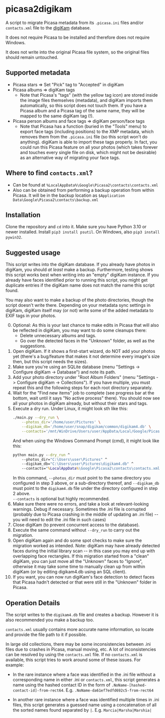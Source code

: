 # picasa2digikam

A script to migrate Picasa metadata from its `.picasa.ini` files and/or `contacts.xml` file to the 
[digiKam](https://www.digikam.org/) database.

It does not require Picasa to be installed and therefore does not require Windows. 

It does not write into the original Picasa file system, so the original files should remain untouched.  


## Supported metadata

* Picasa stars => Set "Pick" tag to "Accepted" in digiKam
* Picasa albums => digiKam tags
    - Note that Picasa's "tags" (with the yellow tag icon) are stored inside the image files themselves (metadata), and
      digiKam imports them automatically, so this script does not touch them. If you have a Picasa album and a Picasa
      tag of the same name, they will be mapped to the same digiKam tag (!).
* Picasa person albums and face tags => digiKam person/face tags
    - Note that Picasa has a function (buried in the "Tools" menu) to export face tags (including positions) to the XMP
      metadata, which removes them from the `.picasa.ini` file (so this script won't do anything). digiKam is able to
      import these tags properly. In fact, you could run this Picasa feature on all your photos (which takes forever and
      touches every single file on disk, which might not be desirable) as an alternative way of migrating your face
      tags.

## Where to find `contacts.xml`?

* Can be found at `%LocalAppData%\Google\Picasa2\contacts\contacts.xml`
* Also can be obtained from performing a backup operation from within Picasa.  It will be in the backup location as
  `$Application Data\Google\Picasa2\contacts\backup.xml`

## Installation

Clone the repository and `cd` into it.
Make sure you have Python 3.10 or newer installed.
Install `pip3 install psutil`. On Windows, also `pip3 install pywin32`.

## Suggested usage

This script writes into the digiKam database. If you already have photos in digiKam, you should *at least* make a backup. 
Furthermore, testing shows this script works best when writing into an "empty" digiKam instance.  If you already have 
faces identified prior to running this script, you might get duplicate entries if the digiKam name does not match the name 
this script found.

You may also want to make a backup of the photo directories, though the script doesn't write there. Depending on your 
metadata sync settings in digiKam, digiKam itself may (or not) write some of the added metadata to EXIF tags in your photos.

0. Optional: As this is your last chance to make edits in Picasa that will also be reflected in digiKam, you may want to
   do some cleanups there:
    * Delete unnecessary albums and tags.
    * Go over the detected faces in the "Unknown" folder, as well as the suggestions.
1. Open digiKam. If it shows a first-start wizard, do NOT add your photos yet (there's a bug/feature that makes it not
   determine every image's size then, but this script needs the sizes).
2. Make sure you're using an SQLite database (menu "Settings -> Configure digiKam -> Database") and note its path.
3. Add your photo directory under "Root Album Folders" (menu "Settings -> Configure digiKam -> Collections"). If you
   have multiple, you must repeat this and the following steps for each root directory separately.
4. Wait for the "Find new items" job to complete (see progress bar at the bottom, wait until it says "No active process"
   there). You should now see all your photos in digiKam already, but without their stars and tags.
5. Execute a dry run. Under Linux, it might look sth like this:
   ```bash
   ./main.py --dry_run \
       --photos_dir='/home/user/Pictures' \
       --digikam_db='/home/user/snap/digikam/common/digikam4.db' \
       --contacts='/mnt/WinDrive/Users/user/AppData/Local/Google/Picasa2/contacts/contacts.xml'
   ```
   And when using the Windows Command Prompt (cmd), it might look like this:
   ```cmd
   python main.py --dry_run ^
       --photos_dir="C:\Users\user\Pictures" ^
       --digikam_db="C:\Users\user\Pictures\digikam4.db" ^
       --contacts="%LocalAppData%\Google\Picasa2\contacts\contacts.xml"
   ```
   In this command, `--photos_dir` must point to the same directory you configured in step 3 above, or a sub-directory
   thereof, and `--digikam_db` must point to the `digikam4.db` file under the directory configured in step 2 above.  
   `--contacts` is optional but highly recommended.
6. Make sure there were no errors, and take a look at relevant-looking warnings. Debug if necessary.  Sometimes the .ini 
   file is corrupted (probably due to Picasa crashing in the middle of updating an .ini file) -- you will need to 
   edit the .ini file in such cases)
7. Close digiKam (to prevent concurrent access to the database).
8. Execute the same command without `--dry_run` to carry out the migration.
9. Open digiKam again and do some spot checks to make sure the migration worked as intended.  Note: digiKam may have 
    already detected faces during the initial library scan -- in this case you may end up with overlapping face 
    rectangles.  If this migration started from a "clean" digiKam, you can just move all the "Unknown" faces to 
    "Ignore", otherwise it may take some time to manually clean up from within digiKam (or by editing digikam4.db using
    an SQL client).
10. If you want, you can now run digiKam's face detection to detect faces that Picasa hadn't detected or that were still
    in the "Unknown" folder in Picasa.

## Operation Details

The script writes to the `digikam4.db` file and creates a backup.  However it is also recommended you make a backup too.  

`contacts.xml` usually contains more accurate name information, so locate and provide the file path to it if possible.  

In large old collections, there may be some inconsistencies between .ini files due to crashes in Picasa, manual moving, 
etc.  A lot of inconsistencies can be resolved by using the `contacts.xml` file.  If no `contacts.xml` is available, this 
script tries to work around some of these issues.  For example:

* In the rare instance where a face was identified in the .ini file without a corresponding name in either .ini or 
  `contacts.xml`, this script generates a name using the hashed contact ID in the form of
  `.NoName-[hashed-contact-id]-from-rect64`. E.g. `.NoName-da61ef7edfd692c5-from-rect64`

* In another rare instance where a face was identified multiple times in .ini files, this script generates a guessed name
  using a concatenation of all the sorted names found separated by `|`.  E.g. `Marcia|Marsha|Marshia|`
